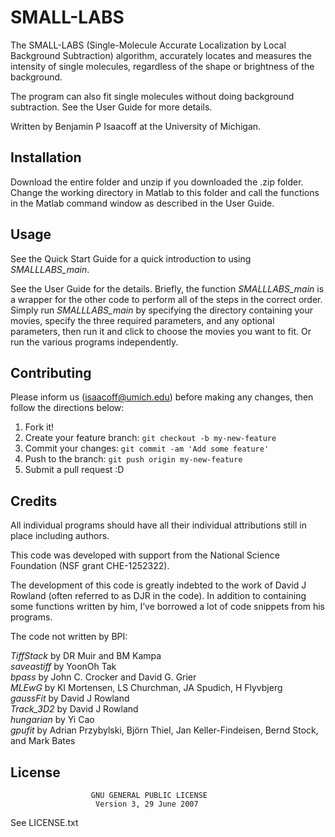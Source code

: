 # SMALL-LABS

The SMALL-LABS (Single-Molecule Accurate Localization by Local Background Subtraction) algorithm, accurately locates and measures the intensity of single molecules, regardless of the shape or brightness of the background.

The program can also fit single molecules without doing background subtraction. See the User Guide for more details.

Written by Benjamin P Isaacoff at the University of Michigan.

## Installation

Download the entire folder and unzip if you downloaded the .zip folder. Change the working directory in Matlab to this folder and call the functions in the Matlab command window as described in the User Guide.

## Usage

See the Quick Start Guide for a quick introduction to using *SMALLLABS_main*. 

See the User Guide for the details. Briefly, the function *SMALLLABS_main* is a wrapper for the other code to perform all of the steps in the correct order. Simply run *SMALLLABS_main* by specifying the directory containing your movies, specify the three required parameters, and any optional parameters, then run it and click to choose the movies you want to fit. Or run the various programs independently.

## Contributing

Please inform us (isaacoff@umich.edu) before making any changes, then follow the directions below: 
1. Fork it!
2. Create your feature branch: `git checkout -b my-new-feature`
3. Commit your changes: `git commit -am 'Add some feature'`
4. Push to the branch: `git push origin my-new-feature`
5. Submit a pull request :D

## Credits

All individual programs should have all their individual attributions still in place including authors. 

This code was developed with support from the National Science Foundation (NSF grant CHE-1252322).

The development of this code is greatly indebted to the work of David J Rowland (often referred to as DJR in the code). In addition to containing some functions written by him, I’ve borrowed a lot of code snippets from his programs.

The code not written by BPI:

*TiffStack* by DR Muir and BM Kampa  
*saveastiff* by YoonOh Tak  
*bpass* by John C. Crocker and David G. Grier  
*MLEwG* by KI Mortensen, LS Churchman, JA Spudich, H Flyvbjerg  
*gaussFit* by David J Rowland  
*Track_3D2* by David J Rowland   
*hungarian* by Yi Cao  
*gpufit* by Adrian Przybylski, Björn Thiel, Jan Keller-Findeisen, Bernd Stock, and Mark Bates

## License

                      GNU GENERAL PUBLIC LICENSE
                       Version 3, 29 June 2007

  See LICENSE.txt
